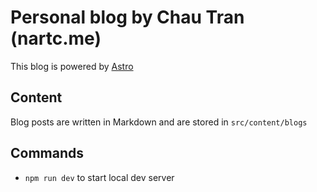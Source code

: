 # Personal blog by Chau Tran (nartc.me)

This blog is powered by [Astro](https://astro.build)

## Content

Blog posts are written in Markdown and are stored in `src/content/blogs`

## Commands

- `npm run dev` to start local dev server
